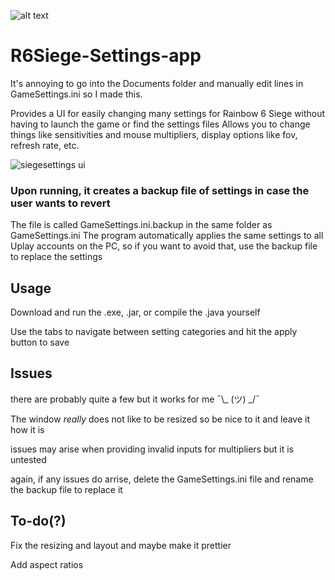 ![alt text](https://github.com/rakib-shahid/Siege-Settings-app/blob/main/res/r6s48.png?raw=true)


# R6Siege-Settings-app

It's annoying to go into the Documents folder and manually edit lines in GameSettings.ini so I made this.

Provides a UI for easily changing many settings for Rainbow 6 Siege without having to launch the game or find the settings files
Allows you to change things like sensitivities and mouse multipliers, display options like fov, refresh rate, etc.

![siegesettings ui](https://user-images.githubusercontent.com/95511504/172519069-51b9271b-8691-49a4-922b-28ccfa36313c.png)


### Upon running, it creates a backup file of settings in case the user wants to revert

The file is called GameSettings.ini.backup in the same folder as GameSettings.ini
The program automatically applies the same settings to all Uplay accounts on the PC, so if you want to avoid that, use the backup file to replace the settings

## Usage

Download and run the .exe, .jar, or compile the .java yourself

Use the tabs to navigate between setting categories and hit the apply button to save

## Issues

there are probably quite a few but it works for me ¯\\_ (ツ) _/¯

The window *really* does not like to be resized so be nice to it and leave it how it is

issues may arise when providing invalid inputs for multipliers but it is untested

again, if any issues do arrise, delete the GameSettings.ini file and rename the backup file to replace it

## To-do(?)

Fix the resizing and layout and maybe make it prettier

Add aspect ratios
